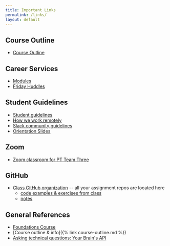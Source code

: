 ```yaml
---
title: Important Links
permalink: /links/
layout: default
---
```

## Course Outline 
- [Course Outline](course-outline.md)

## Career Services
- [Modules](https://docs.google.com/document/d/11GLQox2UwiLJwgLAYysLUSrkX5zPVxXt47IpRRqD7eY/edit?usp=sharing)
- [Friday Huddles]()


## Student Guidelines

- [Student guidelines](https://github.com/momentumlearn/student-resources/blob/main/articles/student-guidelines.md)
- [How we work remotely](https://github.com/momentumlearn/student-resources/blob/master/articles/working-remotely.md)
- [Slack community guidelines](https://docs.google.com/document/d/1updvgMnO2xAAfP46oW__d3-nhv4hPodW7WvxKWX87JA/edit)
- [Orientation Slides]()

## Zoom

- [Zoom classroom for PT Team Three](https://us02web.zoom.us/j/85427304857?pwd=OWEzTFc4OEZlcWpiRk5BbUh0NWxTUT09)


## GitHub

- [Class GitHub organization](https://github.com/momentum-pt-team-3/) -- all your assignment repos are located here
  - [code examples & exercises from class](https://github.com/Momentum-PT-Team-3/in-class-exercises-and-examples/tree/main)
  - [notes](https://github.com/momentumlearn/curriculum-notes)

## General References

- [Foundations Course](https://foundations.momentumlearn.com/)
- [Course outline & info]({% link course-outline.md %})
- [Asking technical questions: Your Brain's API](https://www.youtube.com/watch?v=hY14Er6JX2s)

<!-- ## Presentations

- [End-of-phase technical presentations guidelines]({% link technical-presentations.md %}) -->
